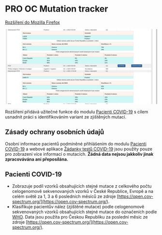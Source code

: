 # PRO OC Mutation tracker

[Rozšíření do Mozilla Firefox](https://addons.mozilla.org/addon/pro-oc-mutation-tracker/)

![Preview](preview/nahled.png)

Rozšíření přidává užitečné funkce do modulu [Pacienti COVID-19](https://ereg.ksrzis.cz/Registr/CUDZadanky/VyhledaniPacienta) s cílem usnadnit práci s identifikováním variant ze zjištěných mutací.

## Zásady ochrany osobních údajů

Osobní informace pacientů podmíněné přihlášením do modulu [Pacienti COVID-19](https://ereg.ksrzis.cz/Registr/CUDZadanky/VyhledaniPacienta) a webové aplikace [Žádanky testů COVID-19](https://eregpublicsecure.ksrzis.cz/Registr/CUD/Overeni) jsou použity pouze pro zobrazení více informací o mutacích. **Žádná data nejsou jakkoliv jinak zpracovávána ani přeposílána.**


## Pacienti COVID-19

- Zobrazuje podíl vzorků obsahujících stejné mutace z celkového počtu celogenomově sekvenovaných vzorků v České Republice, Evropě a na celém světě za 1, 3 a 6 posledních měsíců ze zdroje [https://open.cov-spectrum.org/](https://open.cov-spectrum.org/).
- Klasifikuje pacientův nález (zjištěné mutace) podle celogenomově sekvenovaných vzorků obsahujících stejné mutace do označeních podle [WHO](https://www.who.int/en/activities/tracking-SARS-CoV-2-variants/). Data jsou použita pro Českou Republiku za poslední měsíc ze zdroje [https://open.cov-spectrum.org/](https://open.cov-spectrum.org/).